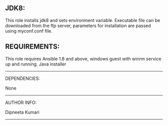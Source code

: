 JDK8:
------------------

This role installs jdk8 and sets environment variable. Executable file can be downloaded from the ftp server, parameters for installation are passed using myconf.conf file.

REQUIREMENTS:
------------------

This role requires Ansible 1.8 and above, windows guest with winrm service up and running.
Java installer

------------------

DEPENDENCIES:

None

-------------------

AUTHOR INFO:

Dipneeta Kumari

--------------------
